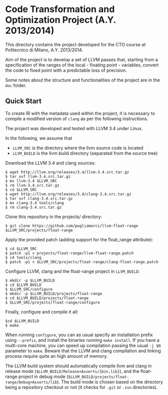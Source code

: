Code Transformation and Optimization Project (A.Y. 2013/2014)
=============================================================

This directory contains the project developed for the CTO course at Politecnico
di Milano, A.Y. 2013/2014.

Aim of the project is to develop a set of LLVM passes that, starting from a
specification of the ranges of the local - floating point - variables,
convert the code to fixed point with a predictable loss of precision.

Some notes about the structure and functionalities of the project are in the
`doc` folder.

Quick Start
-----------

To create IR with the metadata used within the project, it is necessary to
compile a modified version of `clang` as per the following instructions.

The project was developed and tested with LLVM 3.4 under Linux.

In the following, we assume that
* `LLVM_SRC` is the directory where the llvm source code is located
* `LLVM_BUILD` is the llvm build directory (separated from the source tree)

Download the LLVM 3.4 and clang sources:

    $ wget http://llvm.org/releases/3.4/llvm-3.4.src.tar.gz
    $ tar xvf llvm-3.4.src.tar.gz
    $ mv llvm-3.4 $LLVM_SRC
    $ rm llvm-3.4.src.tar.gz
    $ cd $LLVM_SRC
    $ wget http://llvm.org/releases/3.4/clang-3.4.src.tar.gz
    $ tar xvf clang-3.4.src.tar.gz
    $ mv clang-3.4 tools/clang
    $ rm clang-3.4.src.tar.gz

Clone this repository in the projects/ directory:

    $ git clone https://github.com/pogliamarci/llvm-float-range $LLVM_SRC/projects/float-range

Apply the provided patch (adding support for the float_range attribute):

    $ cd $LLVM_SRC
    $ patch -p1 < projects/float-range/llvm-float-range.patch
    $ cd tools/clang
    $ patch -p1 < $LLVM_SRC/projects/float-range/clang-float-range.patch

Configure LLVM, clang and the float-range project in `LLVM_BUILD`:

    $ mkdir -p $LLVM_BUILD
    $ cd $LLVM_BUILD
    $ $LLVM_SRC/configure
    $ mkdir -p $LLVM_BUILD/projects/float-range
    $ cd $LLVM_BUILD/projects/float-range
    $ $LLVM_SRC/projects/float-range/configure
    
Finally, configure and compile it all:

    $cd $LLVM_BUILD
    $ make

When running `configure`, you can as usual specify an installation prefix using
`--prefix`, and install the binaries running `make install`. If you have a
multi-core machine, you can speed up compilation passing the usual `-j $N`
parameter to `make`. Beware that the LLVM and clang compilation and linking
process require quite an high amount of memory.

The LLVM build system should automatically compile llvm and clang in release
mode (`$LLVM_BUILD/Release+Asserts/{bin,lib}`), and the float-range project in
debug mode (`$LLVM_BUILD/projects/float-range/Debug+Asserts/lib`). The build
mode is chosen based on the directory being a repository checkout or not
(it checks for `.git` or `.svn` directories).
